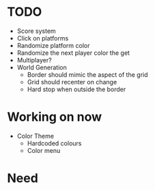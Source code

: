 #   TODO
-   Score system
-   Click on platforms
-   Randomize platform color
-   Randomize the next player color the get
-   Multiplayer?
-   World Generation
    +   Border should mimic the aspect of the grid
    +   Grid should recenter on change
    -   Hard stop when outside the border

#   Working on now
-   Color Theme
    +   Hardcoded colours
    -   Color menu

#   Need
